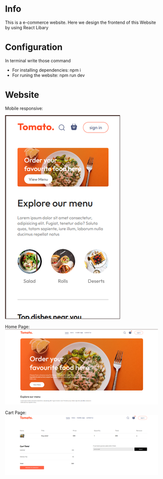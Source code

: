 # Info

This is a e-commerce website. Here we design the frontend of this Website by using React Libary

# Configuration

In terminal write those command

- For installing dependencies: npm i
- For runing the website: npm run dev

# Website

Mobile responsive:

![alt text](image.png)

Home Page:
![alt text](image-1.png)

Cart Page:
![alt text](image-2.png)
